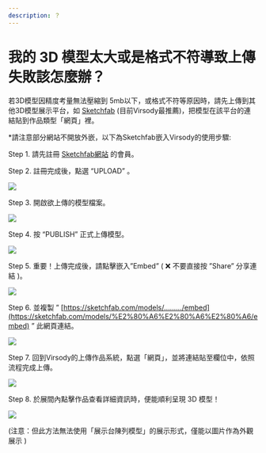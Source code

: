 ```yaml
---
description: ？
---
```


# 我的 3D 模型太大或是格式不符導致上傳失敗該怎麼辦？

若3D模型因精度考量無法壓縮到 5mb以下，或格式不符等原因時，請先上傳到其他3D模型展示平台，如 [Sketchfab](https://sketchfab.com/feed) (目前Virsody最推薦)，把模型在該平台的連結貼到作品類型「網頁」裡。

&#x20;\*請注意部分網站不開放外嵌，以下為Sketchfab嵌入Virsody的使用步驟:



Step 1. 請先註冊 [Sketchfab網站](https://sketchfab.com/feed) 的會員。

Step 2. 註冊完成後，點選 “UPLOAD” 。

![](../../../.gitbook/assets/截圖\_2022-05-20\_下午4.26.30.png)

Step 3. 開啟欲上傳的模型檔案。

![](../../../.gitbook/assets/截圖\_2022-05-20\_下午4.30.19.png)

Step 4. 按 “PUBLISH” 正式上傳模型。

![](../../../.gitbook/assets/截圖\_2022-05-20\_下午4.33.03.png)

Step 5. 重要！上傳完成後，請點擊嵌入”Embed” ( ❌ 不要直接按 ”Share” 分享連結 )。

![](../../../.gitbook/assets/截圖\_2022-05-20\_下午4.35.49.png)

Step 6. 並複製 ” [https://sketchfab.com/models/………/embed](https://sketchfab.com/models/%E2%80%A6%E2%80%A6%E2%80%A6/embed) ” 此網頁連結。

![](../../../.gitbook/assets/截圖\_2022-05-20\_下午4.50.49.png)

Step 7. 回到Virsody的上傳作品系統，點選「網頁」，並將連結貼至欄位中，依照流程完成上傳。

![](../../../.gitbook/assets/截圖\_2022-05-20\_下午6.32.38.png)

Step 8. 於展間內點擊作品查看詳細資訊時，便能順利呈現 3D 模型！

![](../../../.gitbook/assets/截圖\_2022-05-20\_下午4.59.54.png)

(注意：但此方法無法使用「展示台陳列模型」的展示形式，僅能以圖片作為外觀展示 )









